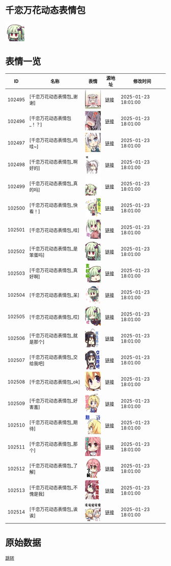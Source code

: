 # 千恋万花动态表情包

<img src="./cover.png" height="60" alt="cover" />

# 表情一览

|ID|名称|表情|源地址|修改时间|
|----|----|----|----|----|
|102495|[千恋万花动态表情包_谢谢]|<img src="./pic/102495_%5B千恋万花动态表情包_谢谢%5D.gif" height="60" alt="谢谢"/>|[链接](https://i0.hdslb.com/bfs/garb/854ad37478de5bde0e121e2f1674f03f51503e19.gif)|2025-01-23 18:01:00|
|102496|[千恋万花动态表情包_！？]|<img src="./pic/102496_%5B千恋万花动态表情包_！？%5D.gif" height="60" alt="！？"/>|[链接](https://i0.hdslb.com/bfs/garb/1f9a35e1d369c28b8b3e10b5f55513b256317a4c.gif)|2025-01-23 18:01:00|
|102497|[千恋万花动态表情包_呜哇~]|<img src="./pic/102497_%5B千恋万花动态表情包_呜哇~%5D.gif" height="60" alt="呜哇~"/>|[链接](https://i0.hdslb.com/bfs/garb/12b23cdd5f210d8b7c0bc57ca5406353e713b87f.gif)|2025-01-23 18:01:00|
|102498|[千恋万花动态表情包_啊好的]|<img src="./pic/102498_%5B千恋万花动态表情包_啊好的%5D.gif" height="60" alt="啊好的"/>|[链接](https://i0.hdslb.com/bfs/garb/3a747f7588747c37707e1bac819ec45a01465779.gif)|2025-01-23 18:01:00|
|102499|[千恋万花动态表情包_真的吗]|<img src="./pic/102499_%5B千恋万花动态表情包_真的吗%5D.gif" height="60" alt="真的吗"/>|[链接](https://i0.hdslb.com/bfs/garb/671d30ef386111ffdd8c5aca5734f50181edbff6.gif)|2025-01-23 18:01:00|
|102500|[千恋万花动态表情包_快看！]|<img src="./pic/102500_%5B千恋万花动态表情包_快看！%5D.gif" height="60" alt="快看！"/>|[链接](https://i0.hdslb.com/bfs/garb/c1a05e7d206ae793ef72c130c5bad36f40d49cc0.gif)|2025-01-23 18:01:00|
|102501|[千恋万花动态表情包_哇]|<img src="./pic/102501_%5B千恋万花动态表情包_哇%5D.gif" height="60" alt="哇"/>|[链接](https://i0.hdslb.com/bfs/garb/e551974ad4ab12598a80869868c7e444bf5f26d9.gif)|2025-01-23 18:01:00|
|102502|[千恋万花动态表情包_是笨蛋吗]|<img src="./pic/102502_%5B千恋万花动态表情包_是笨蛋吗%5D.gif" height="60" alt="是笨蛋吗"/>|[链接](https://i0.hdslb.com/bfs/garb/cca7bfb6ddb8ac607c60635a61a8b54067df0660.gif)|2025-01-23 18:01:00|
|102503|[千恋万花动态表情包_真好啊]|<img src="./pic/102503_%5B千恋万花动态表情包_真好啊%5D.gif" height="60" alt="真好啊"/>|[链接](https://i0.hdslb.com/bfs/garb/447434314e9b3f134d9bcbdbab8ff21ee06ca659.gif)|2025-01-23 18:01:00|
|102504|[千恋万花动态表情包_呆]|<img src="./pic/102504_%5B千恋万花动态表情包_呆%5D.gif" height="60" alt="呆"/>|[链接](https://i0.hdslb.com/bfs/garb/f672b39b00e1cb000adb2c7bedefa2a244274a55.gif)|2025-01-23 18:01:00|
|102505|[千恋万花动态表情包_哎]|<img src="./pic/102505_%5B千恋万花动态表情包_哎%5D.gif" height="60" alt="哎"/>|[链接](https://i0.hdslb.com/bfs/garb/237afbc030d18eb51c722782efd84e829edcf31a.gif)|2025-01-23 18:01:00|
|102506|[千恋万花动态表情包_就是那个]|<img src="./pic/102506_%5B千恋万花动态表情包_就是那个%5D.gif" height="60" alt="就是那个"/>|[链接](https://i0.hdslb.com/bfs/garb/1648b3a55fcfc0d1ff470fd9ea632b0f974dae54.gif)|2025-01-23 18:01:00|
|102507|[千恋万花动态表情包_交给我吧]|<img src="./pic/102507_%5B千恋万花动态表情包_交给我吧%5D.gif" height="60" alt="交给我吧"/>|[链接](https://i0.hdslb.com/bfs/garb/2f09faa4036dfbd6524892c664bc2f5dde1464a9.gif)|2025-01-23 18:01:00|
|102508|[千恋万花动态表情包_ok]|<img src="./pic/102508_%5B千恋万花动态表情包_ok%5D.gif" height="60" alt="ok"/>|[链接](https://i0.hdslb.com/bfs/garb/34cd767ecce73c7c2a777358ed0ff9d7b5dd9ce5.gif)|2025-01-23 18:01:00|
|102509|[千恋万花动态表情包_好害羞]|<img src="./pic/102509_%5B千恋万花动态表情包_好害羞%5D.gif" height="60" alt="好害羞"/>|[链接](https://i0.hdslb.com/bfs/garb/6a2f23aa9a6e5ca548f579ae1add2947e2795159.gif)|2025-01-23 18:01:00|
|102510|[千恋万花动态表情包_期待]|<img src="./pic/102510_%5B千恋万花动态表情包_期待%5D.gif" height="60" alt="期待"/>|[链接](https://i0.hdslb.com/bfs/garb/fb176c95950e4bb5377e2fd37290cd812cc28a1c.gif)|2025-01-23 18:01:00|
|102511|[千恋万花动态表情包_那个]|<img src="./pic/102511_%5B千恋万花动态表情包_那个%5D.gif" height="60" alt="那个"/>|[链接](https://i0.hdslb.com/bfs/garb/29419b0d3bbae77e1eaf947d5639d2fffce58c71.gif)|2025-01-23 18:01:00|
|102512|[千恋万花动态表情包_了解]|<img src="./pic/102512_%5B千恋万花动态表情包_了解%5D.gif" height="60" alt="了解"/>|[链接](https://i0.hdslb.com/bfs/garb/f5fe81da9b2b1b39a9374c8891d0efe4d060cc08.gif)|2025-01-23 18:01:00|
|102513|[千恋万花动态表情包_不愧是我]|<img src="./pic/102513_%5B千恋万花动态表情包_不愧是我%5D.gif" height="60" alt="不愧是我"/>|[链接](https://i0.hdslb.com/bfs/garb/5ad9c48c508523c0c7eb43f37fe35d5e6ee7cff3.gif)|2025-01-23 18:01:00|
|102514|[千恋万花动态表情包_诶诶]|<img src="./pic/102514_%5B千恋万花动态表情包_诶诶%5D.gif" height="60" alt="诶诶"/>|[链接](https://i0.hdslb.com/bfs/garb/276154f2c4f2ccccb53693a69e0a7da956691ad0.gif)|2025-01-23 18:01:00|

# 原始数据

[跳转](./raw.json)

